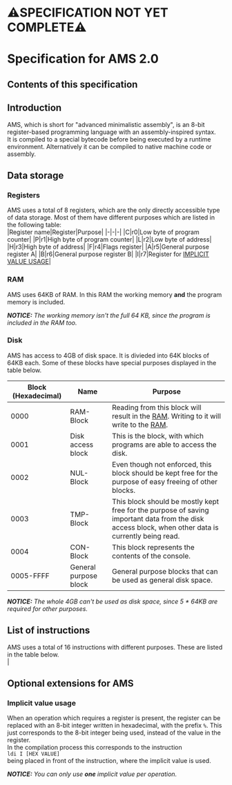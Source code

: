 # ⚠️SPECIFICATION NOT YET COMPLETE⚠️
# Specification for AMS 2.0
## Contents of this specification
## Introduction
AMS, which is short for "advanced minimalistic assembly", is an 8-bit register-based programming language with an assembly-inspired syntax.  
It is compiled to a special bytecode before being executed by a runtime environment. Alternatively it can be compiled to native machine code or assembly.  
## Data storage
### Registers
AMS uses a total of 8 registers, which are the only directly accessible type of data storage. Most of them have different purposes which are listed in the following table:  
|Register name|Register|Purpose|
|-|-|-|
|C|r0|Low byte of program counter|
|P|r1|High byte of program counter|
|L|r2|Low byte of address|
|H|r3|High byte of address|
|F|r4|Flags register|
|A|r5|General purpose register A|
|B|r6|General purpose register B|
|I|r7|Register for [IMPLICIT VALUE USAGE](#implicit-value-usage)|
### RAM
AMS uses 64KB of RAM. In this RAM the working memory **and** the program memory is included.  
  
***NOTICE:** The working memory isn't the full 64 KB, since the program is included in the RAM too.*

### Disk
AMS has access to 4GB of disk space. It is divieded into 64K blocks of 64KB each. Some of these blocks have special purposes displayed in the table below.  

|Block (Hexadecimal)|Name|Purpose|
|-|-|-|
|0000|RAM-Block|Reading from this block will result in the [RAM](#ram). Writing to it will write to the [RAM](#ram).|
|0001|Disk access block|This is the block, with which programs are able to access the disk.|
|0002|NUL-Block|Even though not enforced, this block should be kept free for the purpose of easy freeing of other blocks.|
|0003|TMP-Block|This block should be mostly kept free for the purpose of saving important data from the disk access block, when other data is currently being read.|
|0004|CON-Block|This block represents the contents of the console.|
|0005-FFFF|General purpose block|General purpose blocks that can be used as general disk space.|

***NOTICE:** The whole 4GB can't be used as disk space, since 5 * 64KB are required for other purposes.*

## List of instructions
AMS uses a total of 16 instructions with different purposes. These are listed in the table below.  
|

## Optional extensions for AMS
### Implicit value usage
When an operation which requires a register is present, the register can be replaced with an 8-bit integer written in hexadecimal, with the prefix `%`. This just corresponds to the 8-bit integer being used, instead of the value in the register.  
In the compilation process this corresponds to the instruction  
`ldi I [HEX VALUE]`  
being placed in front of the instruction, where the implicit value is used.  
  
***NOTICE:** You can only use **one** implicit value per operation.*